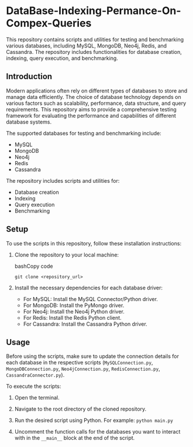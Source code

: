 # DataBase-Indexing-Permance-On-Compex-Queries
This repository contains scripts and utilities for testing and benchmarking various databases, including MySQL, MongoDB, Neo4j, Redis, and Cassandra. The repository includes functionalities for database creation, indexing, query execution, and benchmarking.

## Introduction

Modern applications often rely on different types of databases to store and manage data efficiently. The choice of database technology depends on various factors such as scalability, performance, data structure, and query requirements. This repository aims to provide a comprehensive testing framework for evaluating the performance and capabilities of different database systems.

The supported databases for testing and benchmarking include:

- MySQL
- MongoDB
- Neo4j
- Redis
- Cassandra

The repository includes scripts and utilities for:

- Database creation
- Indexing
- Query execution
- Benchmarking

## Setup

To use the scripts in this repository, follow these installation instructions:

1.  Clone the repository to your local machine:
    
    bashCopy code
    
    `git clone <repository_url>` 
    
2.  Install the necessary dependencies for each database driver:
    
    -   For MySQL: Install the MySQL Connector/Python driver.
    -   For MongoDB: Install the PyMongo driver.
    -   For Neo4j: Install the Neo4j Python driver.
    -   For Redis: Install the Redis Python client.
    -   For Cassandra: Install the Cassandra Python driver.

## Usage

Before using the scripts, make sure to update the connection details for each database in the respective scripts (`MySQLConnection.py`, `MongoDBConnection.py`, `Neo4jConnection.py`, `RedisConnection.py`, `CassandraConnector.py`).

To execute the scripts:

1.  Open the terminal.
    
2.  Navigate to the root directory of the cloned repository.
    
3.  Run the desired script using Python. For example:
    `python main.py` 
    
4.  Uncomment the function calls for the databases you want to interact with in the `__main__` block at the end of the script.
